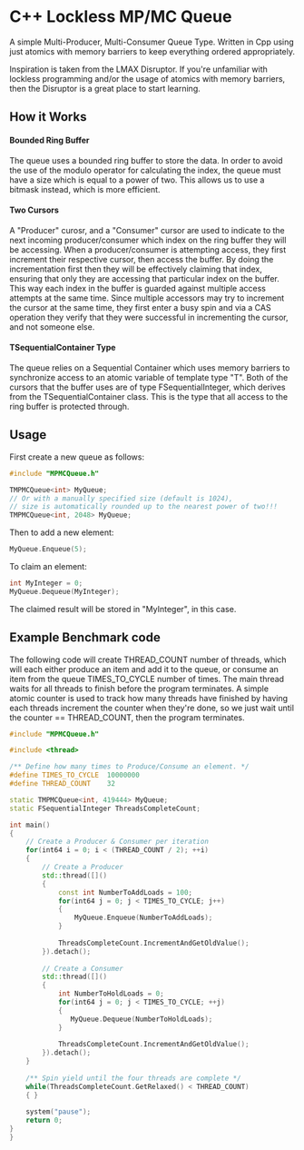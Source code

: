 # C++ Lockless MP/MC Queue
A simple Multi-Producer, Multi-Consumer Queue Type. Written in Cpp using
just atomics with memory barriers to keep everything ordered appropriately.

Inspiration is taken from the LMAX Disruptor. If you're unfamiliar with lockless
programming and/or the usage of atomics with memory barriers, then the Disruptor
is a great place to start learning.

## How it Works

#### Bounded Ring Buffer
The queue uses a bounded ring buffer to store the data. In order to avoid the use
of the modulo operator for calculating the index, the queue must have a size which is equal to a power of two.
This allows us to use a bitmask instead, which is more efficient.
#### Two Cursors
A "Producer" curosr, and a "Consumer" cursor are used to indicate to the next incoming
producer/consumer which index on the ring buffer they will be accessing. When a producer/consumer is attempting access,
they first increment their respective cursor, then access the buffer. By doing the incrementation first then they will be effectively
claiming that index, ensuring that only they are accessing that particular index on the buffer. This way each index in the buffer is guarded against multiple access attempts at the same time.
Since multiple accessors may try  to increment the cursor at the same time, they first
enter a busy spin and via a CAS operation they verify that they were
successful in incrementing the cursor, and not someone else.
#### TSequentialContainer Type
The queue relies on a Sequential Container which uses memory barriers to synchronize
access to an atomic variable of template type "T".
Both of the cursors that the buffer uses are of type FSequentialInteger, which derives from the 
TSequentialContainer class. This is the type that all access to the ring buffer is protected through.


## Usage
First create a new queue as follows:
```c++
#include "MPMCQueue.h"

TMPMCQueue<int> MyQueue;
// Or with a manually specified size (default is 1024),
// size is automatically rounded up to the nearest power of two!!!
TMPMCQueue<int, 2048> MyQueue;
```
Then to add a new element:
```c++
MyQueue.Enqueue(5);
```
To claim an element:
```c++
int MyInteger = 0;
MyQueue.Dequeue(MyInteger);
```
The claimed result will be stored in "MyInteger", in this case.

## Example Benchmark code
The following code will create THREAD_COUNT number of threads, which will
each either produce an item and add it to the queue, or consume an item from the queue
TIMES_TO_CYCLE number of times. The main thread waits for all threads to finish
before the program terminates. A simple atomic counter is used to track how many
threads have finished by having each threads increment the counter when they're
done, so we just wait until the counter == THREAD_COUNT, then the program terminates.
```c++
#include "MPMCQueue.h"

#include <thread>

/** Define how many times to Produce/Consume an element. */
#define TIMES_TO_CYCLE  10000000
#define THREAD_COUNT    32

static TMPMCQueue<int, 419444> MyQueue;
static FSequentialInteger ThreadsCompleteCount;

int main()
{
    // Create a Producer & Consumer per iteration
    for(int64 i = 0; i < (THREAD_COUNT / 2); ++i)
    {
        // Create a Producer
        std::thread([]()
        {
            const int NumberToAddLoads = 100;
            for(int64 j = 0; j < TIMES_TO_CYCLE; j++)
            {
                MyQueue.Enqueue(NumberToAddLoads);
            }
            
            ThreadsCompleteCount.IncrementAndGetOldValue();
        }).detach();
        
        // Create a Consumer
        std::thread([]()
        {
            int NumberToHoldLoads = 0;
            for(int64 j = 0; j < TIMES_TO_CYCLE; ++j)
            {
               MyQueue.Dequeue(NumberToHoldLoads);
            }
                    
            ThreadsCompleteCount.IncrementAndGetOldValue();
        }).detach();
    }
    
    /** Spin yield until the four threads are complete */
    while(ThreadsCompleteCount.GetRelaxed() < THREAD_COUNT)
    { }
    
    system("pause");
    return 0;
}
}
```

